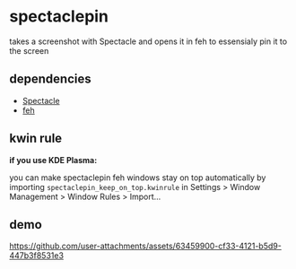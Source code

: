 # spectaclepin

takes a screenshot with Spectacle and opens it in feh to essensialy pin it to the screen

## dependencies

- [Spectacle](https://apps.kde.org/spectacle/)
- [feh](https://github.com/derf/feh)

## kwin rule

**if you use KDE Plasma:** 

you can make spectaclepin feh windows stay on top automatically by importing 
`spectaclepin_keep_on_top.kwinrule` in Settings > Window Management > Window Rules > Import...

## demo

https://github.com/user-attachments/assets/63459900-cf33-4121-b5d9-447b3f8531e3
